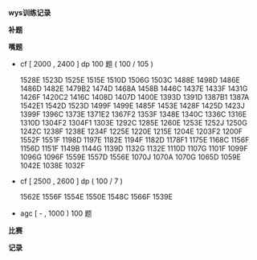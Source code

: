 **wys训练记录**

**补题**

**嘴题**
- cf [ 2000 , 2400 ] dp 100 题 ( 100 / 105 )

	1528E 1523D 1525E 1515E 1510D 1506G 1503C 1488E 1498D 1486E 1486D 1482E 1479B2 1474D 1468A 1458B 1446C 1437E 1433F 1431G 1426F 1420C2 1416C 1408D 1407D 1400E 1393D 1391D 1387B1 1387A 1542E1 1542D 1523D 1499F 1499E 1485F 1453E 1428F 1425D 1423J 1399F 1396C 1373E 1371E2 1367F2 1353F 1348E 1340C 1336C 1316E 1310D 1304F2 1304F1 1303E 1292C 1285E 1260E 1253E 1252J 1250G 1242C 1238F 1238E 1234F 1225E 1220E 1215E 1204E 1203F2 1200F 1552F 1551F 1198D 1197E 1182E 1194F 1182D 1178F1 1175E 1168C 1156F 1156D 1151F 1149B 1144G 1139D 1132G 1132E 1110D 1107G 1101F 1099F 1096G 1096F 1559E 1557D 1556E 1070J 1070A 1070G 1065D 1059E 1042E 1038E 1032F

- cf [ 2500 , 2600 ] dp ( 100 / 7 )
  
  1562E 1556F 1554E 1550E 1548C 1566F 1539E

- agc [ - , 1000 ) 100 题

**比赛**

**记录**

